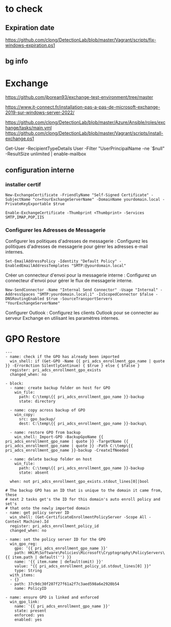 
# to check
## Expiration date
 https://github.com/clong/DetectionLab/blob/master/Vagrant/scripts/fix-windows-expiration.ps1

## bg info
 
 # Exchange
https://github.com/jborean93/exchange-test-environment/tree/master

https://www.it-connect.fr/installation-pas-a-pas-de-microsoft-exchange-2019-sur-windows-server-2022/

https://github.com/clong/DetectionLab/blob/master/Azure/Ansible/roles/exchange/tasks/main.yml
https://github.com/clong/DetectionLab/blob/master/Vagrant/scripts/install-exchange.ps1

 Get-User -RecipientTypeDetails User -Filter "UserPrincipalName -ne `$null" -ResultSize unlimited | enable-mailbox

## configuration interne

### installer certif
```
New-ExchangeCertificate -FriendlyName "Self-Signed Certificate" -SubjectName "cn=YourExchangeServerName" -DomainName yourdomain.local -PrivateKeyExportable $true

Enable-ExchangeCertificate -Thumbprint <Thumbprint> -Services SMTP,IMAP,POP,IIS

```
### Configurer les Adresses de Messagerie
Configurer les politiques d'adresses de messagerie : Configurez les politiques d'adresses de messagerie pour gérer les adresses e-mail internes.
```
Set-EmailAddressPolicy -Identity "Default Policy" -EnabledEmailAddressTemplates "SMTP:@yourdomain.local"
```

Créer un connecteur d'envoi pour la messagerie interne : Configurez un connecteur d'envoi pour gérer le flux de messagerie interne.
```
New-SendConnector -Name "Internal Send Connector" -Usage "Internal" -AddressSpaces "SMTP:yourdomain.local;1" -IsScopedConnector $false -DNSRoutingEnabled $true -SourceTransportServers "YourExchangeServerName"
```

Configurer Outlook : Configurez les clients Outlook pour se connecter au serveur Exchange en utilisant les paramètres internes.




 # GPO Restore

```
---
- name: check if the GPO has already been imported
  win_shell: if (Get-GPO -Name {{ pri_adcs_enrollment_gpo_name | quote }} -ErrorAction SilentlyContinue) { $true } else { $false }
  register: pri_adcs_enrollment_gpo_exists
  changed_when: no

- block:
  - name: create backup folder on host for GPO
    win_file:
      path: C:\temp\{{ pri_adcs_enrollment_gpo_name }}-backup
      state: directory

  - name: copy across backup of GPO
    win_copy:
      src: gpo_backup/
      dest: C:\temp\{{ pri_adcs_enrollment_gpo_name }}-backup\

  - name: restore GPO from backup
    win_shell: Import-GPO -BackupGpoName {{ pri_adcs_enrollment_gpo_name | quote }} -TargetName {{ pri_adcs_enrollment_gpo_name | quote }} -Path C:\temp\{{ pri_adcs_enrollment_gpo_name }}-backup -CreateIfNeeded

  - name: delete backup folder on host
    win_file:
      path: C:\temp\{{ pri_adcs_enrollment_gpo_name }}-backup
      state: absent
      
  when: not pri_adcs_enrollment_gpo_exists.stdout_lines[0]|bool

# The backup GPO has an ID that is unique to the domain it came from, these
# next 2 tasks get's the ID for this domain's auto enroll policy and set's
# that onto the newly imported domain
- name: get policy server ID
  win_shell: (Get-CertificateEnrollmentPolicyServer -Scope All -Context Machine).Id
  register: pri_adcs_enrollment_policy_id
  changed_when: no

- name: set the policy server ID for the GPO
  win_gpo_reg:
    gpo: '{{ pri_adcs_enrollment_gpo_name }}'
    path: HKLM\Software\Policies\Microsoft\Cryptography\PolicyServers\{{ item.path | default('') }}
    name: '{{ item.name | default(omit) }}'
    value: "{{ pri_adcs_enrollment_policy_id.stdout_lines[0] }}"
    type: String
  with_items:
  - {}
  - path: 37c9dc30f207f27f61a2f7c3aed598a6e2920b54
    name: PolicyID

- name: ensure GPO is linked and enforced
  win_gpo_link:
    name: '{{ pri_adcs_enrollment_gpo_name }}'
    state: present
    enforced: yes
    enabled: yes
```